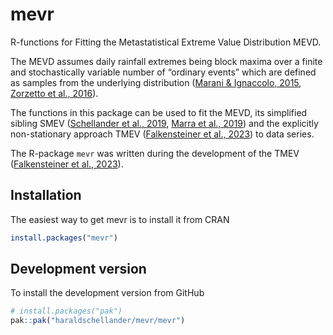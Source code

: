 
# mevr

R-functions for Fitting the Metastatistical Extreme Value Distribution MEVD. 

The MEVD assumes daily rainfall extremes being block maxima over a finite and stochastically variable number of “ordinary events” which are defined as samples from the underlying distribution ([Marani & Ignaccolo, 2015](https://doi.org/10.1016/j.advwatres.2015.03.001), [Zorzetto et al., 2016](https://doi.org/10.1002/2016GL069445)).

The functions in this package can be used to fit the MEVD, its simplified sibling SMEV ([Schellander et al., 2019](https://doi.org/10.1029/2019EA000557), [Marra et al., 2019](https://doi.org/10.1016/j.advwatres.2019.04.002)) and the explicitly non-stationary approach TMEV ([Falkensteiner et al., 2023](https://doi.org/10.1016/j.wace.2023.100601)) to data series.

The R-package `mevr` was written during the development of the TMEV ([Falkensteiner et al., 2023](https://doi.org/10.1016/j.wace.2023.100601)).


## Installation

The easiest way to get mevr is to install it from CRAN
```r 
install.packages("mevr")
```


## Development version
To install the development version from GitHub

```r
# install.packages("pak")
pak::pak("haraldschellander/mevr/mevr")
```
